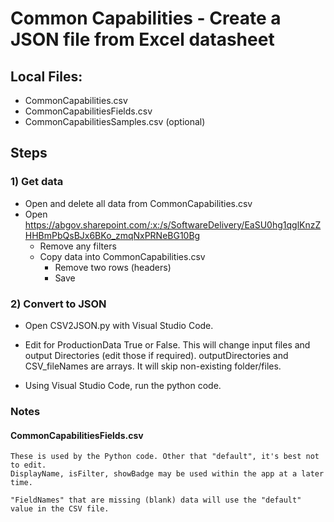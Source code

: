 # Common Capabilities - Create a JSON file from Excel datasheet

## Local Files:
  * CommonCapabilities.csv
  * CommonCapabilitiesFields.csv
  * CommonCapabilitiesSamples.csv  (optional)

## Steps

### 1) Get data
  * Open and delete all data from CommonCapabilities.csv
  * Open https://abgov.sharepoint.com/:x:/s/SoftwareDelivery/EaSU0hg1qglKnzZHHBmPbQsBJx6BKo_zmqNxPRNeBG10Bg
    * Remove any filters
    * Copy data into CommonCapabilities.csv
      * Remove two rows (headers)
      * Save

### 2) Convert to JSON
  * Open CSV2JSON.py with Visual Studio Code.

  * Edit for ProductionData True or False. This will change input files and output Directories (edit those if required).
    outputDirectories and CSV_fileNames are arrays. It will skip non-existing folder/files.

  * Using Visual Studio Code, run the python code.


### Notes
  #### CommonCapabilitiesFields.csv
    These is used by the Python code. Other that "default", it's best not to edit.
    DisplayName, isFilter, showBadge may be used within the app at a later time.

    "FieldNames" that are missing (blank) data will use the "default" value in the CSV file.
    
